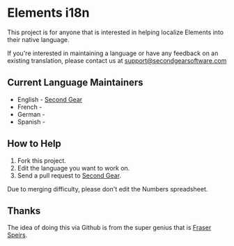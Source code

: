 # Elements i18n #

This project is for anyone that is interested in helping localize Elements into their native language.  

If you're interested in maintaining a language or have any feedback on an existing translation, please contact us at [support@secondgearsoftware.com](mailto:support@secondgearsoftware.com)

## Current Language Maintainers ##

* English - [Second Gear](http://github.com/secondgear)
* French - 
* German - 
* Spanish - 

## How to Help ##

1. Fork this project.
2. Edit the language you want to work on.
3. Send a pull request to [Second Gear](http://github.com/secondgear).

Due to merging difficulty, please don't edit the Numbers spreadsheet.

## Thanks

The idea of doing this via Github is from the super genius that is [Fraser Speirs](http://github.com/fspeirs).